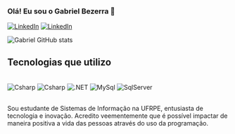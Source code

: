 
### Olá! Eu sou o Gabriel Bezerra 🤙 

[![LinkedIn](https://img.shields.io/badge/LinkedIn-0077B5?style=for-the-badge&logo=linkedin&logoColor=white)](https://www.linkedin.com/in/gabriel-bezerra13/)
[![LinkedIn](https://img.shields.io/badge/Instagram-E4405F?style=for-the-badge&logo=instagram&logoColor=white)](https://www.instagram.com/ge__elias/)

![Gabriel GitHub stats](https://github-readme-stats.vercel.app/api?username=Gabriel-Ocranio&theme=dark&show_icons=true)

## Tecnologias que utilizo 

<div style="display: inline_block"></br> 
    <img align="center" alt="Csharp" src = "[https://img.shields.io/badge/C%23-239120?style=for-the-badge&logo=c-sharp&logoColor=white](https://img.shields.io/badge/logo-javascript-blue?logo=javascript)">
    <img align="center" alt="Csharp" src = "https://img.shields.io/badge/C%23-239120?style=for-the-badge&logo=c-sharp&logoColor=white">
    <img align="center" alt=".NET" src = "https://img.shields.io/badge/.NET-5C2D91?style=for-the-badge&logo=.net&logoColor=white">
    <img align="center" alt="MySql" src = "https://img.shields.io/badge/MySQL-00000F?style=for-the-badge&logo=mysql&logoColor=white">
    <img align="center" alt="SqlServer" src = "https://img.shields.io/badge/Microsoft_SQL_Server-CC2927?style=for-the-badge&logo=microsoft-sql-server&logoColor=white">
</div></br>

Sou estudante de Sistemas de Informação na UFRPE, entusiasta de tecnologia e inovação. Acredito veementemente que é possível impactar de maneira positiva a vida das pessoas através do uso da programação.
